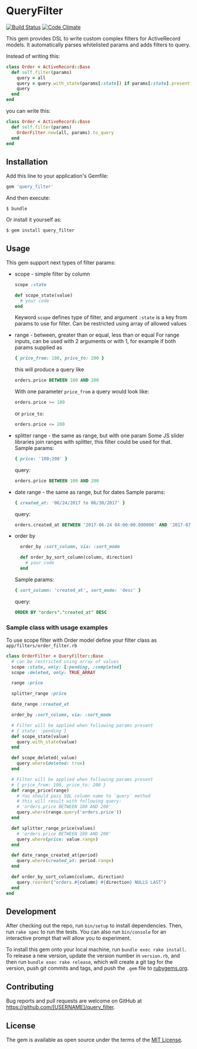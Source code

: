 # QueryFilter

[![Build Status](https://semaphoreci.com/api/v1/igormalinovskiy/query_filter/branches/master/shields_badge.svg)](https://semaphoreci.com/igormalinovskiy/query_filter)
[![Code Climate](https://codeclimate.com/github/psyipm/query_filter/badges/gpa.svg)](https://codeclimate.com/github/psyipm/query_filter)

This gem provides DSL to write custom complex filters for ActiveRecord models. It automatically parses whitelisted params and adds filters to query.

Instead of writing this:
```ruby
class Order < ActiveRecord::Base
  def self.filter(params)
    query = all
    query = query.with_state(params[:state]) if params[:state].present?
    query
  end
end
```

you can write this:
```ruby
class Order < ActiveRecord::Base
  def self.filter(params)
    OrderFilter.new(all, params).to_query
  end
end
```

## Installation

Add this line to your application's Gemfile:

```ruby
gem 'query_filter'
```

And then execute:

    $ bundle

Or install it yourself as:

    $ gem install query_filter

## Usage

This gem support next types of filter params:
* scope - simple filter by column
    ```ruby
    scope :state

    def scope_state(value)
      # your code
    end
    ```
    Keyword `scope` defines type of filter, and argument `:state` is a key from params to use for filter. Can be restricted using array of allowed values

* range - between, greater than or equal, less than or equal
    For range inputs, can be used with 2 arguments or with 1, for example if both params supplied as
    ```ruby
    { price_from: 100, price_to: 200 }
    ```
    this will produce a query like
    ```sql
    orders.price BETWEEN 100 AND 200
    ```
    With one parameter `price_from` a query would look like:
    ```sql
    orders.price >= 100
    ```
    or `price_to`:
    ```sql
    orders.price <= 200
    ```

* splitter range - the same as range, but with one param
  Some JS slider libraries join ranges with splitter, this filter could be used for that.
  Sample params:
  ```ruby
  { price: '100;200' }
  ```
  query:
  ```sql
  orders.price BETWEEN 100 AND 200
  ```

* date range - the same as range, but for dates
    Sample params:
    ```ruby
    { created_at: '06/24/2017 to 06/30/2017' }
    ```
    query:
    ```sql
    orders.created_at BETWEEN '2017-06-24 04:00:00.000000' AND '2017-07-01 03:59:59.999999'
    ```

* order by
    ```ruby
      order_by :sort_column, via: :sort_mode

      def order_by_sort_column(column, direction)
        # your code
      end
    ```
    Sample params:
    ```ruby
    { sort_column: 'created_at', sort_mode: 'desc' }
    ```
    query:
    ```sql
    ORDER BY "orders"."created_at" DESC
    ```

### Sample class with usage examples

To use scope filter with Order model define your filter class as `app/filters/order_filter.rb`
```ruby
class OrderFilter < QueryFilter::Base
  # can be restricted using array of values
  scope :state, only: [:pending, :completed]
  scope :deleted, only: TRUE_ARRAY

  range :price

  splitter_range :price

  date_range :created_at

  order_by :sort_column, via: :sort_mode

  # Filter will be applied when following params present
  # { state: :pending }
  def scope_state(value)
    query.with_state(value)
  end

  def scope_deleted(_value)
    query.where(deleted: true)
  end

  # Filter will be applied when following params present
  # { price_from: 100, price_to: 200 }
  def range_price(range)
    # You should pass SQL column name to `query` method
    # this will result with following query:
    # 'orders.price BETWEEN 100 AND 200'
    query.where(range.query('orders.price'))
  end

  def splitter_range_price(values)
    # 'orders.price BETWEEN 100 AND 200'
    query.where(price: value.range)
  end

  def date_range_created_at(period)
    query.where(created_at: period.range)
  end

  def order_by_sort_column(column, direction)
    query.reorder("orders.#{column} #{direction} NULLS LAST")
  end
end
```

## Development

After checking out the repo, run `bin/setup` to install dependencies. Then, run `rake spec` to run the tests. You can also run `bin/console` for an interactive prompt that will allow you to experiment.

To install this gem onto your local machine, run `bundle exec rake install`. To release a new version, update the version number in `version.rb`, and then run `bundle exec rake release`, which will create a git tag for the version, push git commits and tags, and push the `.gem` file to [rubygems.org](https://rubygems.org).

## Contributing

Bug reports and pull requests are welcome on GitHub at https://github.com/[USERNAME]/query_filter.

## License

The gem is available as open source under the terms of the [MIT License](http://opensource.org/licenses/MIT).
